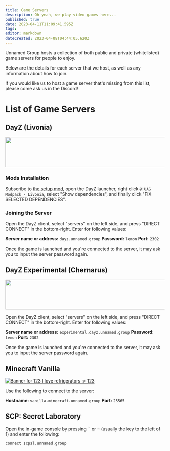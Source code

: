 ```yaml
---
title: Game Servers
description: Oh yeah, we play video games here...
published: true
date: 2023-04-11T11:09:41.595Z
tags: 
editor: markdown
dateCreated: 2023-04-08T04:44:05.620Z
---
```


Unnamed Group hosts a collection of both public and private (whitelisted) game servers for people to enjoy.

Below are the details for each server that we host, as well as any information about how to join.

If you would like us to host a game server that's missing from this list, please come ask us in the Discord!

# List of Game Servers

## DayZ (Livonia)

<a href="https://www.gametracker.com/server_info/185.216.147.175:2302/" target="_blank"><img src="https://cache.gametracker.com/server_info/185.216.147.175:2302/b_560_95_1.png" border="0" width="560" height="95" alt=""/></a>

### Mods Installation

Subscribe to [the setup mod](https://steamcommunity.com/sharedfiles/filedetails/?id=2960880886), open the DayZ launcher, right click `@!UAG Modpack - Livonia`, select "Show dependencies", and finally click "FIX SELECTED DEPENDENCIES".

### Joining the Server

Open the DayZ client, select "servers" on the left side, and press "DIRECT CONNECT" in the bottom-right. Enter for following values:

**Server name or address:** `dayz.unnamed.group`
**Password:** `lemon`
**Port:** `2302`

Once the game is launched and you're connected to the server, it may ask you to input the server password again.

## DayZ Experimental (Chernarus)

<a href="https://www.gametracker.com/server_info/88.198.52.78:2302/" target="_blank"><img src="https://cache.gametracker.com/server_info/88.198.52.78:2302/b_560_95_1.png" border="0" width="560" height="95" alt=""/></a>

Open the DayZ client, select "servers" on the left side, and press "DIRECT CONNECT" in the bottom-right. Enter for following values:

**Server name or address:** `experimental.dayz.unnamed.group`
**Password:** `lemon`
**Port:** `2302`

Once the game is launched and you're connected to the server, it may ask you to input the server password again.

## Minecraft Vanilla

[![Banner for 123 I love refrigerators :> 123](https://cdn.battlemetrics.com/b/gOdc3PioP/20297619.png?foreground=%23EEEEEE&background=%23222222&lines=%23333333&linkColor=%231185ec&chartColor=%23FF0700)](https://www.battlemetrics.com/servers/minecraft/20297619)

Use the following to connect to the server:

**Hostname:** `vanilla.minecraft.unnamed.group`
**Port:** `25565`

## SCP: Secret Laboratory

Open the in-game console by pressing <kbd>`</kbd> or <kbd>~</kbd> (usually the key to the left of 1) and enter the following:

`connect scpsl.unnamed.group`